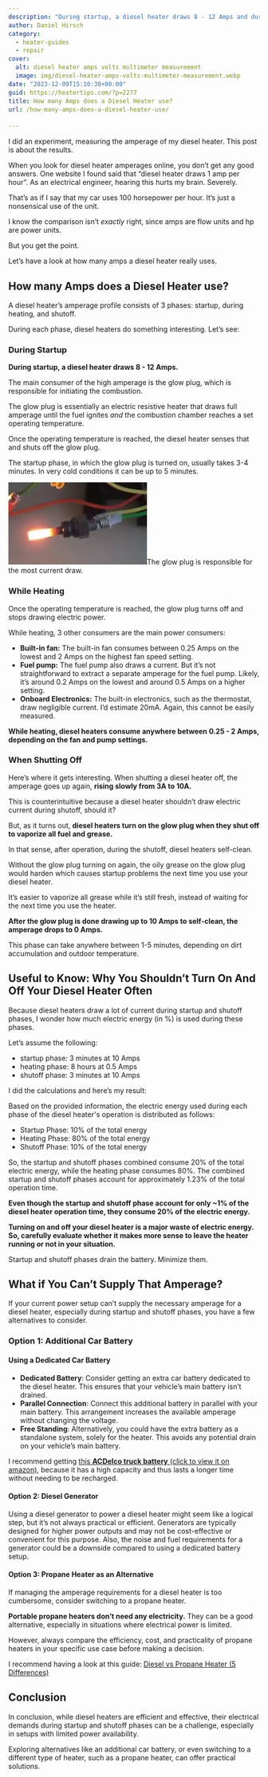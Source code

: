 ```yaml
---
description: "During startup, a diesel heater draws 8 - 12 Amps and during operation, it draws 0.25 - 2 Amps, depending on the fan and pump setting."
author: Daniel Hirsch
category:
  - heater-guides
  - repair
cover:
  alt: diesel heater amps volts multimeter measurement
  image: img/diesel-heater-amps-volts-multimeter-measurement.webp
date: "2023-12-09T15:10:30+00:00"
guid: https://heatertips.com/?p=2277
title: How many Amps does a Diesel Heater use?
url: /how-many-amps-does-a-diesel-heater-use/

---
```

I did an experiment, measuring the amperage of my diesel heater. This post is about the results.

When you look for diesel heater amperages online, you don’t get any good answers. One website I found said that “diesel heater draws 1 amp per hour”. As an electrical engineer, hearing this hurts my brain. Severely.

That’s as if I say that my car uses 100 horsepower per hour. It’s just a nonsensical use of the unit.

I know the comparison isn’t _exactly_ right, since amps are flow units and hp are power units.

But you get the point.

Let’s have a look at how many amps a diesel heater really uses.

## How many Amps does a Diesel Heater use?

A diesel heater’s amperage profile consists of 3 phases: startup, during heating, and shutoff.

During each phase, diesel heaters do something interesting. Let’s see:

### During Startup

**During startup, a diesel heater draws 8 - 12 Amps.**

The main consumer of the high amperage is the glow plug, which is responsible for initiating the combustion.

The glow plug is essentially an electric resistive heater that draws full amperage until the fuel ignites _and_ the combustion chamber reaches a set operating temperature.

Once the operating temperature is reached, the diesel heater senses that and shuts off the glow plug.

The startup phase, in which the glow plug is turned on, usually takes 3-4 minutes. In very cold conditions it can be up to 5 minutes.

![diesel heater glow plug glowing](/img/diesel-heater-glow-plug-glowing.webp)The glow plug is responsible for the most current draw.

### While Heating

Once the operating temperature is reached, the glow plug turns off and stops drawing electric power.

While heating, 3 other consumers are the main power consumers:

- **Built-in fan:** The built-in fan consumes between 0.25 Amps on the lowest and 2 Amps on the highest fan speed setting.
- **Fuel pump:** The fuel pump also draws a current. But it’s not straightforward to extract a separate amperage for the fuel pump. Likely, it’s around 0.2 Amps on the lowest and around 0.5 Amps on a higher setting.
- **Onboard Electronics:** The built-in electronics, such as the thermostat, draw negligible current. I’d estimate 20mA. Again, this cannot be easily measured.

**While heating, diesel heaters consume anywhere between 0.25 - 2 Amps, depending on the fan and pump settings.**

### When Shutting Off

Here’s where it gets interesting. When shutting a diesel heater off, the amperage goes up again, **rising slowly from 3A to 10A.**

This is counterintuitive because a diesel heater shouldn’t draw electric current during shutoff, should it?

But, as it turns out, **diesel heaters turn on the glow plug when they shut off to vaporize all fuel and grease.**

In that sense, after operation, during the shutoff, diesel heaters self-clean.

Without the glow plug turning on again, the oily grease on the glow plug would harden which causes startup problems the next time you use your diesel heater.

It’s easier to vaporize all grease while it’s still fresh, instead of waiting for the next time you use the heater.

**After the glow plug is done drawing up to 10 Amps to self-clean, the amperage drops to 0 Amps.**

This phase can take anywhere between 1-5 minutes, depending on dirt accumulation and outdoor temperature.

## Useful to Know: Why You Shouldn’t Turn On And Off Your Diesel Heater Often

Because diesel heaters draw a lot of current during startup and shutoff phases, I wonder how much electric energy (in %) is used during these phases.

Let’s assume the following:

- startup phase: 3 minutes at 10 Amps
- heating phase: 8 hours at 0.5 Amps
- shutoff phase: 3 minutes at 10 Amps

I did the calculations and here’s my result:

Based on the provided information, the electric energy used during each phase of the diesel heater's operation is distributed as follows:

- Startup Phase: 10% of the total energy
- Heating Phase: 80% of the total energy
- Shutoff Phase: 10% of the total energy

So, the startup and shutoff phases combined consume 20% of the total electric energy, while the heating phase consumes 80%. ​The combined startup and shutoff phases account for approximately 1.23% of the total operation time.

**Even though the startup and shutoff phase account for only ~1% of the diesel heater operation time, they consume 20% of the electric energy.**

**Turning on and off your diesel heater is a major waste of electric energy. So, carefully evaluate whether it makes more sense to leave the heater running or not in your situation.**

Startup and shutoff phases drain the battery. Minimize them.

## What if You Can’t Supply That Amperage?

If your current power setup can’t supply the necessary amperage for a diesel heater, especially during startup and shutoff phases, you have a few alternatives to consider.

### Option 1: Additional Car Battery

#### Using a Dedicated Car Battery

- **Dedicated Battery**: Consider getting an extra car battery dedicated to the diesel heater. This ensures that your vehicle’s main battery isn’t drained.
- **Parallel Connection**: Connect this additional battery in parallel with your main battery. This arrangement increases the available amperage without changing the voltage.
- **Free Standing**: Alternatively, you could have the extra battery as a standalone system, solely for the heater. This avoids any potential drain on your vehicle’s main battery.

I recommend getting [this **ACDelco truck battery** (click to view it on amazon)](https://www.amazon.com/ACDelco-48AGM-Professional-Automotive-Battery/dp/B008FWCLHU?crid=1DO87AIKO2A1Z&keywords=car%2Bbattery&qid=1702134054&sprefix=car%2Bbatter%2Caps%2C260&sr=8-5&th=1&linkCode=ll1&tag=heatertips-20&linkId=504bc15bb15a86f009e69a8f6fc9d84d&language=en_US&ref_=as_li_ss_tl), because it has a high capacity and thus lasts a longer time without needing to be recharged.

#### Option 2: Diesel Generator

Using a diesel generator to power a diesel heater might seem like a logical step, but it’s not always practical or efficient. Generators are typically designed for higher power outputs and may not be cost-effective or convenient for this purpose. Also, the noise and fuel requirements for a generator could be a downside compared to using a dedicated battery setup.

#### Option 3: Propane Heater as an Alternative

If managing the amperage requirements for a diesel heater is too cumbersome, consider switching to a propane heater.

**Portable propane heaters don’t need any electricity.** They can be a good alternative, especially in situations where electrical power is limited.

However, always compare the efficiency, cost, and practicality of propane heaters in your specific use case before making a decision.

I recommend having a look at this guide: [Diesel vs Propane Heater (5 Differences)](/diesel-vs-propane-heater/)

## Conclusion

In conclusion, while diesel heaters are efficient and effective, their electrical demands during startup and shutoff phases can be a challenge, especially in setups with limited power availability.

Exploring alternatives like an additional car battery, or even switching to a different type of heater, such as a propane heater, can offer practical solutions.
